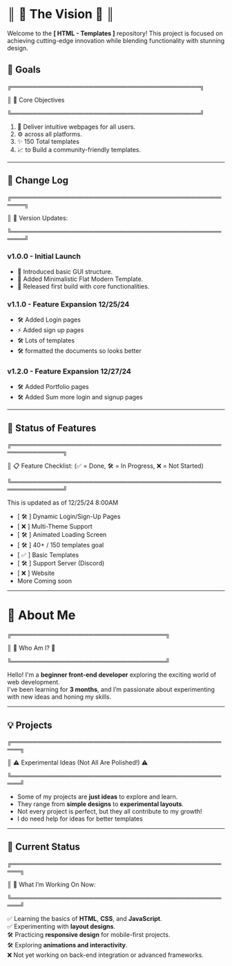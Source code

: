 

# ║ 🌟 The Vision 🌟 ║ 

Welcome to the **[ HTML - Templates ]** repository! This project is focused on achieving cutting-edge innovation while blending functionality with stunning design.

## 🌌 Goals

╔════════════════════════════════════════════╗

║ 🎯 Core Objectives 

╚════════════════════════════════════════════╝
1. 🌟 Deliver intuitive webpages for all users.  
2. ⚙️ across all platforms.    
3. ✨ 150 Total templates
5. 📈 to Build a community-friendly templates. 

---

## 📜 Change Log

╔═════════════════════════════════════════════════════╗

║ 🚀 Version Updates:                                 

╚═════════════════════════════════════════════════════╝

### v1.0.0 - Initial Launch
- 🌟 Introduced basic GUI structure.
- 🎨 Added Minimalistic Flat Modern Template.
- 🚀 Released first build with core functionalities.

### v1.1.0 - Feature Expansion 12/25/24
- 🛠️ Added Login pages
- ⚡ Added sign up pages
- 🛠️ Lots of templates
- 🛠️ formatted the documents so looks better

### v1.2.0 - Feature Expansion 12/27/24
- 🛠️ Added Portfolio pages 
- 🛠️ Added Sum more login and signup pages

---

## 🔄 Status of Features

╔══════════════════════════════════════════════════════════════╗

║ 📋 Feature Checklist: (✅ = Done, 🛠️ = In Progress, ❌ = Not Started) 

╚══════════════════════════════════════════════════════════════╝

This is updated as of 12/25/24 8:00AM

- [ 🛠️ ] Dynamic Login/Sign-Up Pages  
- [ ❌ ] Multi-Theme Support  
- [ 🛠️ ] Animated Loading Screen  
- [ 🛠️ ] 40+ / 150 templates goal
- [ ✅ ] Basic Templates
- [ 🛠️ ] Support Server (Discord)
- [ ❌ ] Website
- More Coming soon

---

# 👋 About Me

╔════════════════════════════════════╗

║       🌟 Who Am I? 🌟              

╚════════════════════════════════════╝

Hello! I'm a **beginner front-end developer** exploring the exciting world of web development.  
I've been learning for **3 months**, and I’m passionate about experimenting with new ideas and honing my skills.

---

## 💡 Projects

╔════════════════════════════════════════════════════╗

║ ⚠️ Experimental Ideas (Not All Are Polished!) ⚠️  

╚════════════════════════════════════════════════════╝

- Some of my projects are **just ideas** to explore and learn.  
- They range from **simple designs** to **experimental layouts**.  
- Not every project is perfect, but they all contribute to my growth!
- I do need help for ideas for better templates

---

## 🔄 Current Status

╔════════════════════════════════════════════════════╗

║ 🚀 What I’m Working On Now:                       

╚════════════════════════════════════════════════════╝

✅ Learning the basics of **HTML**, **CSS**, and **JavaScript**.  
✅ Experimenting with **layout designs**.  
🛠️ Practicing **responsive design** for mobile-first projects.  
🛠️ Exploring **animations and interactivity**.  
❌ Not yet working on back-end integration or advanced frameworks.  



